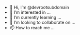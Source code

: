 - 👋 Hi, I’m @devrootsubdomain
- 👀 I’m interested in ...
- 🌱 I’m currently learning ...
- 💞️ I’m looking to collaborate on ...
- 📫 How to reach me ...

<!---
devrootsubdomain/devrootsubdomain is a ✨ special ✨ repository because its `README.md` (this file) appears on your GitHub profile.
You can click the Preview link to take a look at your changes.
--->
